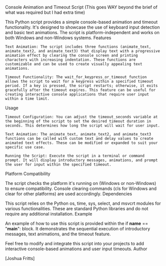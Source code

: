 Console Animation and Timeout Script
(This goes WAY beyond the brief of what was required but I had extra time)

This Python script provides a simple console-based animation and timeout functionality. It's designed to showcase the use of keyboard input detection and basic text animations. The script is platform-independent and works on both Windows and non-Windows systems.
Features

    Text Animation: The script includes three functions (animate_text, animate_text2, and animate_text3) that display text with a progressive animation effect by clearing the console screen and printing characters with increasing indentation. These functions are customizable and can be used to create visually appealing text animations.

    Timeout Functionality: The wait_for_keypress_or_timeout function allows the script to wait for a keypress within a specified timeout period. If a key is pressed, the script restarts; otherwise, it exits gracefully after the timeout expires. This feature can be useful for creating interactive console applications that require user input within a time limit.

Usage

    Timeout Configuration: You can adjust the timeout_seconds variable at the beginning of the script to set the desired timeout duration in seconds. This determines how long the script will wait for user input.

    Text Animation: The animate_text, animate_text2, and animate_text3 functions can be called with custom text and delay values to create animated text effects. These can be modified or expanded to suit your specific use case.

    Running the Script: Execute the script in a terminal or command prompt. It will display introductory messages, animations, and prompt the user for input within the specified timeout.

Platform Compatibility

The script checks the platform it's running on (Windows or non-Windows) to ensure compatibility. Console clearing commands (cls for Windows and clear for other platforms) are used accordingly.
Dependencies

This script relies on the Python os, time, sys, select, and msvcrt modules for various functionalities. These are standard Python libraries and do not require any additional installation.
Example

An example of how to use this script is provided within the if __name__ == "__main__": block. It demonstrates the sequential execution of introductory messages, text animations, and the timeout feature.

Feel free to modify and integrate this script into your projects to add interactive console-based animations and user input timeouts.
Author

[Joshua Fritts]